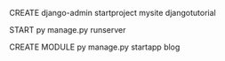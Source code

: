 CREATE
django-admin startproject mysite djangotutorial

START
py manage.py runserver

CREATE MODULE
py manage.py startapp blog